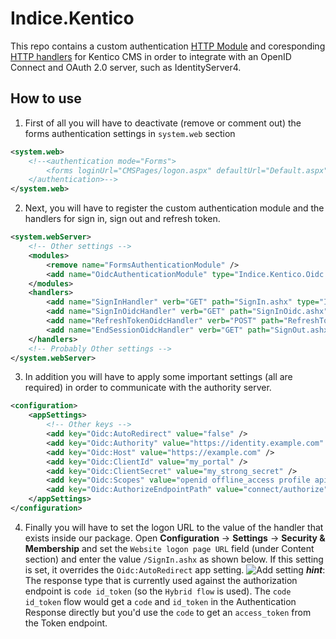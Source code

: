# Indice.Kentico

This repo contains a custom authentication [HTTP Module](https://docs.microsoft.com/en-us/dotnet/api/system.web.ihttpmodule) and coresponding [HTTP handlers](https://docs.microsoft.com/en-us/dotnet/api/system.web.ihttphandler) for Kentico CMS in order to integrate with an OpenID Connect and OAuth 2.0 server, such as IdentityServer4.

## How to use

1. First of all you will have to deactivate (remove or comment out) the forms authentication settings in `system.web` section

```xml
<system.web>
    <!--<authentication mode="Forms">
        <forms loginUrl="CMSPages/logon.aspx" defaultUrl="Default.aspx" name=".ASPXFORMSAUTH" timeout="4320" slidingExpiration="false" />
    </authentication>-->
</system.web>
```

2. Next, you will have to register the custom authentication module and the handlers for sign in, sign out and refresh token.

```xml
<system.webServer>
    <!-- Other settings -->
    <modules>
        <remove name="FormsAuthenticationModule" />
        <add name="OidcAuthenticationModule" type="Indice.Kentico.Oidc.OidcAuthenticationModule" />
    </modules>
    <handlers>
        <add name="SignInHandler" verb="GET" path="SignIn.ashx" type="Indice.Kentico.Oidc.SignInHandler, Indice.Kentico.Oidc" />
        <add name="SignInOidcHandler" verb="GET" path="SignInOidc.ashx" type="Indice.Kentico.Oidc.SignInOidcHandler, Indice.Kentico.Oidc" />
        <add name="RefreshTokenOidcHandler" verb="POST" path="RefreshTokenOidc.ashx" type="Indice.Kentico.Oidc.RefreshTokenOidcHandler, Indice.Kentico.Oidc" />
        <add name="EndSessionOidcHandler" verb="GET" path="SignOut.ashx" type="Indice.Kentico.Oidc.EndSessionOidcHandler, Indice.Kentico.Oidc" />
    </handlers>
    <!-- Probably Other settings -->
</system.webServer>
```

3. In addition you will have to apply some important settings (all are required) in order to communicate with the authority server.

```xml
<configuration>
    <appSettings>
        <!-- Other keys -->
        <add key="Oidc:AutoRedirect" value="false" />
        <add key="Oidc:Authority" value="https://identity.example.com" />
        <add key="Oidc:Host" value="https://example.com" />
        <add key="Oidc:ClientId" value="my_portal" />
        <add key="Oidc:ClientSecret" value="my_strong_secret" />
        <add key="Oidc:Scopes" value="openid offline_access profile api1 api2" />
        <add key="Oidc:AuthorizeEndpointPath" value="connect/authorize" />
    </appSettings>
</configuration>
```

4. Finally you will have to set the logon URL to the value of the handler that exists inside our package. 
Open **Configuration** -> **Settings** -> **Security & Membership** and set the `Website logon page URL` field 
(under Content section) and enter the value `/SignIn.ashx` as shown below. If this setting is set, it overrides the `Oidc:AutoRedirect` app setting.
![Add setting](misc/assets/setting.jpg "Add setting")
***hint***: The response type that is currently used against the authorization endpoint is `code id_token` (so the `Hybrid flow` is used). The `code id_token` flow would get a `code` and `id_token` in the Authentication Response directly but you'd use the `code` to get an `access_token` from the Token endpoint.
